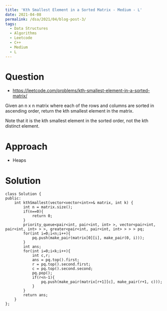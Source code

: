 ```yaml
---
title: 'Kth Smallest Element in a Sorted Matrix - Medium - L'
date: 2021-04-08
permalink: /dsa/2021/04/blog-post-3/
tags:
  - Data Structures
  - Algorithms
  - Leetcode
  - C++
  - Medium
  - L
---
```


# Question

- https://leetcode.com/problems/kth-smallest-element-in-a-sorted-matrix/

Given an n x n matrix where each of the rows and columns are sorted in ascending order, return the kth smallest element in the matrix.

Note that it is the kth smallest element in the sorted order, not the kth distinct element.

# Approach

- Heaps

# Solution
```
class Solution {
public:
    int kthSmallest(vector<vector<int>>& matrix, int k) {
        int n = matrix.size();
        if(n==0){
            return 0;
        }
        priority_queue<pair<int, pair<int, int> >, vector<pair<int, pair<int, int> > >, greater<pair<int, pair<int, int> > > > pq;
        for(int i=0;i<n;i++){
            pq.push(make_pair(matrix[0][i], make_pair(0, i)));
        }
        int ans;
        for(int i=0;i<k;i++){
            int c,r;
            ans = pq.top().first;
            r = pq.top().second.first;
            c = pq.top().second.second;
            pq.pop();
            if(r<n-1){
                pq.push(make_pair(matrix[r+1][c], make_pair(r+1, c)));
            }
        }
        return ans;
    }
};
```